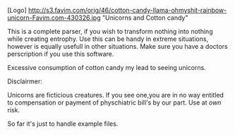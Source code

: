 [Logo] http://s3.favim.com/orig/46/cotton-candy-llama-ohmyshit-rainbow-unicorn-Favim.com-430326.jpg "Unicorns and Cotton candy"

This is a complete parser, if you wish to transform nothing into nothing while creating entrophy. Use this
can be handy in extreme situations, however is equally usefull in other situations. 
Make sure you have a doctors perscription if you use this software.

Excessive consumption of cotton candy my lead to seeing unicorns.

Disclairmer:

Unicorns are ficticious creatures. If you see one,you are in no way entitled to compensation or payment of physchiatric bill's by our part.
Use at <em>own </em> risk.


So far it's just to handle example files.
